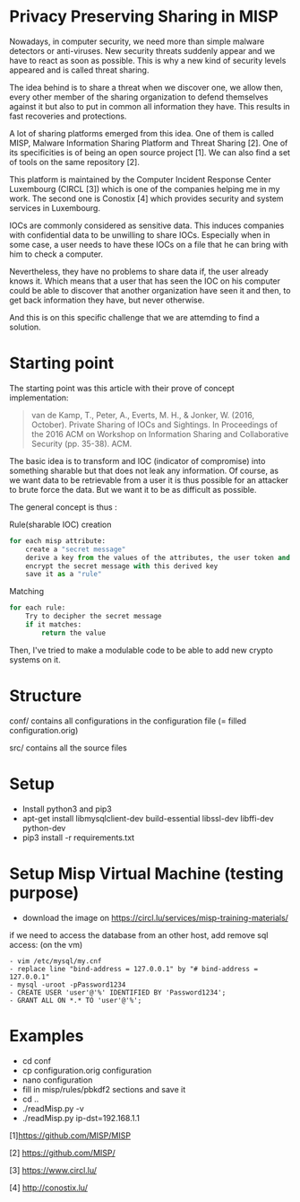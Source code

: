 # Privacy Preserving Sharing in MISP

Nowadays, in computer security, we need more than simple malware detectors or anti-viruses. 
New security threats suddenly appear and we have to react as soon as possible. 
This is why a new kind of security levels appeared and is called threat sharing.

The idea behind is to share a threat when we discover one, we allow then,
every other member of the sharing organization to defend themselves against it 
but also to put in common all information they have. This results in fast recoveries 
and protections.

A lot of sharing platforms emerged from this idea. One of them is called MISP,
Malware Information Sharing Platform and Threat Sharing [2]. 
One of its specificities is of being an open source project [1]. 
We can also find a set of tools on the same repository [2].

This platform is maintained by the Computer Incident Response Center Luxembourg (CIRCL [3])
which is one of the companies helping me in my work. The second one is Conostix [4] 
which provides security and system services in Luxembourg.

IOCs are commonly considered as sensitive data. This induces companies with confidential data to be
unwilling to share IOCs. Especially when in some case, a user needs to have these IOCs on a file that
he can bring with him to check a computer.

Nevertheless, they have no problems to share data if, the user already knows it. 
Which means that a user that has seen the IOC on his computer could be able to discover 
that another organization have seen it and then, to get back information they have, but never otherwise.

And this is on this specific challenge that we are attemding to find a solution.

# Starting point
The starting point was this article with their prove of concept implementation:
> van de Kamp, T., Peter, A., Everts, M. H., & Jonker, W. (2016, October). Private Sharing of IOCs and Sightings. In Proceedings of the 2016 ACM on Workshop on Information Sharing and Collaborative Security (pp. 35-38). ACM.

The basic idea is to transform and IOC (indicator of compromise) into something sharable but that does not leak any information.
Of course, as we want data to be retrievable from a user it is thus possible for an attacker to brute force the data. But we want it to be as difficult as possible.

The general concept is thus :

Rule(sharable IOC) creation
```python
for each misp attribute:
    create a "secret message"
    derive a key from the values of the attributes, the user token and a salt
    encrypt the secret message with this derived key
    save it as a "rule"
```

Matching
```python
for each rule:
    Try to decipher the secret message
    if it matches:
        return the value
```

Then, I've tried to make a modulable code to be able to add new crypto systems on it.

# Structure
conf/ contains all configurations in the configuration file (= filled configuration.orig)

src/ contains all the source files

# Setup
- Install python3 and pip3
- apt-get install libmysqlclient-dev build-essential libssl-dev libffi-dev python-dev
- pip3 install -r requirements.txt

# Setup Misp Virtual Machine (testing purpose)
- download the image on https://circl.lu/services/misp-training-materials/

if we need to access the database from an other host, add remove sql access: (on the vm)
```
- vim /etc/mysql/my.cnf
- replace line "bind-address = 127.0.0.1" by "# bind-address = 127.0.0.1"
- mysql -uroot -pPassword1234
- CREATE USER 'user'@'%' IDENTIFIED BY 'Password1234';
- GRANT ALL ON *.* TO 'user'@'%';
```


# Examples
- cd conf
- cp configuration.orig configuration
- nano configuration
- fill in misp/rules/pbkdf2 sections and save it
- cd ..
- ./readMisp.py -v
- ./readMisp.py ip-dst=192.168.1.1


[1]https://github.com/MISP/MISP

[2] https://github.com/MISP/

[3] https://www.circl.lu/

[4] http://conostix.lu/

